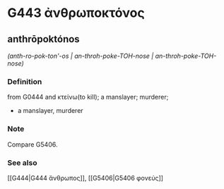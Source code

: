 # G443 ἀνθρωποκτόνος

## anthrōpoktónos

_(anth-ro-pok-ton'-os | an-throh-poke-TOH-nose | an-throh-poke-TOH-nose)_

### Definition

from G0444 and κτείνω(to kill); a manslayer; murderer; 

- a manslayer, murderer

### Note

Compare G5406.

### See also

[[G444|G444 ἄνθρωπος]], [[G5406|G5406 φονεύς]]
